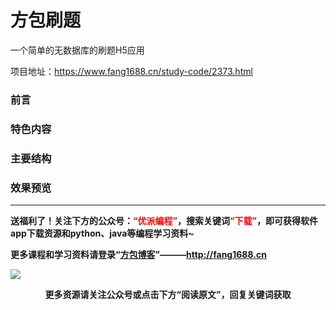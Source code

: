 <!--
 * @Author: 方包
 * @Date: 2021-10-6 13:54:03
 * @LastEditors: 方包博客
-->
<h1>方包刷题</h1>
<p>一个简单的无数据库的刷题H5应用</p>

项目地址：https://www.fang1688.cn/study-code/2373.html

<h3>前言</h3>

<h3>特色内容</h3>


<h3>主要结构</h3>


<h3>效果预览</h3>





<hr />
<strong>送福利了！关注下方的公众号：<span style="color: #ff0000;">“优派编程”</span>，搜索关键词<span style="color: #ff0000;">“下载”</span>，即可获得软件app下载资源和python、java等编程学习资料~</strong>

<strong>更多课程和学习资料请登录“<span class="wp_keywordlink"><a title="方包博客" href="https://www.fang1688.cn/">方包博客</a></span>”———http://fang1688.cn</strong>

<section><section data-mpa-category="模板" data-mid=""><section data-mid=""><section data-mid=""><section data-mid=""></section><section data-mid=""><strong><img class="aligncenter" src="https://www.fang1688.cn/wp-content/uploads/2021/03/frc-ff8bffebb6e5bd9454fc0d84aac22424.jpeg" /></strong></section></section></section></section></section>
<p style="text-align: center;"><strong>更多资源请关注公众号或点击下方“阅读原文”，回复关键词获取</strong></p>